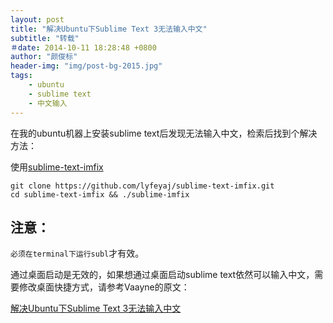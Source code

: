 ```yaml
---
layout: post
title: "解决Ubuntu下Sublime Text 3无法输入中文"
subtitle: "转载"
＃date: 2014-10-11 18:28:48 +0800
author: "颜俊标"
header-img: "img/post-bg-2015.jpg"
tags:
    - ubuntu
    - sublime text
    - 中文输入
---
```


在我的ubuntu机器上安装sublime text后发现无法输入中文，检索后找到个解决方法：

使用[sublime-text-imfix](https://github.com/lyfeyaj/sublime-text-imfix)

```
git clone https://github.com/lyfeyaj/sublime-text-imfix.git
cd sublime-text-imfix && ./sublime-imfix
```


## 注意：　

`必须在terminal下运行subl`才有效。

通过桌面启动是无效的，如果想通过桌面启动sublime text依然可以输入中文，需要修改桌面快捷方式，请参考Vaayne的原文：

[解决Ubuntu下Sublime Text 3无法输入中文](http://www.jianshu.com/p/bf05fb3a4709)